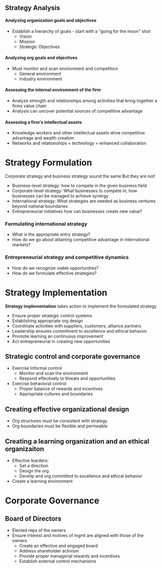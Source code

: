 ## Strategy Analysis
#### Analyzing organization goals and objectives
- Establish a hierarchy of goals - start with a "going for the moon" shot
	- Vision
	- Mission
	- Strategic Objectives
#### Analyzing org goals and objectives
- Must monitor and scan environment and competitors
	- General environment
	- Industry environment

#### Assessing the internal environment of the firm
- Analyze strength and relationships among activities that bring together a firms value chain
- Analysis can uncover potential sources of competitive advantage
#### Assessing a firm's intellectual assets
- Knowledge workers and other intellectual assets drive competitive advantage and wealth creation
- Networks and relationships + technology = enhanced collaboration

# Strategy Formulation
Corporate strategy and business strategy sound the same
But they are not!
- Business-level strategy: how to compete in the given business field
- Corporate-level strategy: What businesses to compete in; how businesses can be managed to achieve synergy
- International strategy: What strategies are needed as business ventures beyond national boundaries
- Entrepreneurial initiatives how can businesses create new value?
### Formulating international strategy
- What is the appropriate entry strategy?
- How do we go about attaining competitive advantage in international markets?
### Entrepreneurial strategy and competitive dynamics
- How do we recognize viable opportunities?
- How do we formulate effective strategies?

# Strategy Implementation
**Strategy implementation** takes action to implement the formulated strategy
- Ensure proper strategic control systems
- Establishing appropriate org design
- Coordinate activities with suppliers, customers, alliance partners
- Leadership ensures commitment to excellence and ethical behavior
- Promote learning an continuous improvement
- Act entrepreneurial in creating new opportunities
## Strategic control and corporate governance
- Exercise Informal control
	- Monitor and scan the environment
	- Respond effectively to threats and opportunities
- Exercise behavioral control
	- Proper balance of rewards and incentives
	- Appropriate cultures and boundaries
## Creating effective organizational design
- Org structures must be consistent with strategy
- Org boundaries must be flexible and permeable
## Creating a learning organization and an ethical organizaiton
- Effecitve learders:
	- Set a direction
	- Design the org
	- Develip and org committed to excellence and ethical behavior
- Create a learning environment

# Corporate Governance
## Board of Directors
- Elected reps of the owners
- Ensure interest and motives of mgmt are aligned with those of the owners
	- Create an effective and engaged board
	- Address shareholder activism
	- Provide proper managerial rewards and incentives
	- Establish external control mechanisms
